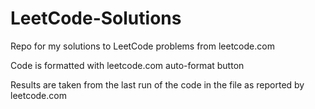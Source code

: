 # LeetCode-Solutions

Repo for my solutions to LeetCode problems from leetcode.com

Code is formatted with leetcode.com auto-format button

Results are taken from the last run of the code in the file as reported by leetcode.com

